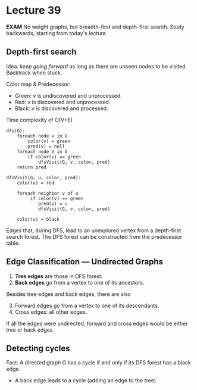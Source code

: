 # Lecture 39

**EXAM** No weight graphs, but breadth-first and depth-first search.
Study backwards, starting from today's lecture.

## Depth-first search

Idea: *keep going forward* as long as there are unseen nodes to be visited.
Backtrack when stuck.

Color map & Predecessor:

* Green: v is undiscovered and unprocessed.
* Red: v is discovered and unprocessed.
* Black: v is discovered and processed.

Time complexity of O(V+E)

```
dfs(G):
    foreach node v in G
        color(v) = green
        pred(v) = null
    foreach node V in G
        if color(v) == green
            dfsVisit(G, v, color, pred)
    return pred

dfsVisit(G, u, color, pred):
    color(u) = red

    foreach neighbor v of u
         if color(v) == green
            pred(v) = u
            dfsVisit(G, v, color, pred)
        
    color(u) = black
```

Edges that, during DFS, lead to an unexplored vertex from a depth-first search forest.
The DFS forest can be constructed from the predecessor table.

## Edge Classification — Undirected Graphs

1. **Tree edges** are those in DFS forest.
2. **Back edges** go from a vertex to one of its ancestors.

Besides tree edges and back edges, there are also

3. Forward edges go from a vertex to one of its descendants.
4. Cross edges: all other edges.

If all the edges were undirected, forward and cross edges would be either tree or back edges.

## Detecting cycles

Fact: A directed graph G has a cycle if and only if its DFS forest has a black edge.

* A back edge leads to a cycle (adding an edge to the tree)
